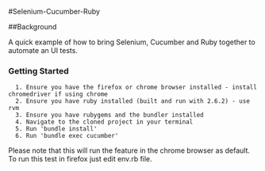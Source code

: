 #Selenium-Cucumber-Ruby

##Background

A quick example of how to bring Selenium, Cucumber and Ruby together to automate an UI tests.

### Getting Started
      1. Ensure you have the firefox or chrome browser installed - install chromedriver if using chrome
      2. Ensure you have ruby installed (built and run with 2.6.2) - use rvm
      3. Ensure you have rubygems and the bundler installed
      4. Navigate to the cloned project in your terminal
      5. Run 'bundle install'
      6. Run 'bundle exec cucumber'

Please note that this will run the feature in the chrome browser as default. To run this test in firefox just edit env.rb file.

